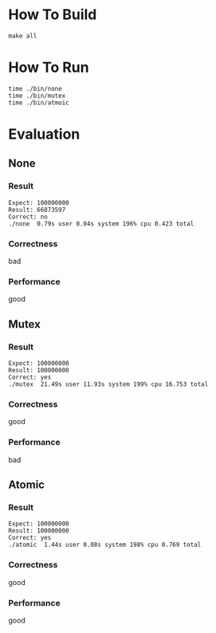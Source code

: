 # How To Build
```
make all
```

# How To Run
```
time ./bin/none
time ./bin/mutex
time ./bin/atmoic
```

# Evaluation
## None
### Result
```
Expect: 100000000
Result: 66873597
Correct: no
./none  0.79s user 0.04s system 196% cpu 0.423 total
```
### Correctness
bad
### Performance
good

## Mutex
### Result
```
Expect: 100000000
Result: 100000000
Correct: yes
./mutex  21.49s user 11.93s system 199% cpu 16.753 total
```
### Correctness
good
### Performance
bad

## Atomic
### Result
```
Expect: 100000000
Result: 100000000
Correct: yes
./atomic  1.44s user 0.08s system 198% cpu 0.769 total
```
### Correctness
good
### Performance
good
